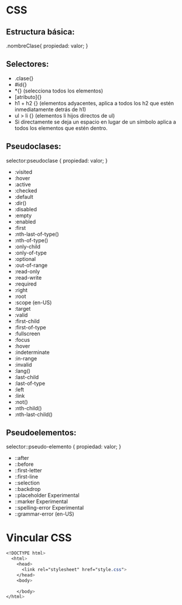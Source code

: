 # CSS
## Estructura básica:
.nombreClase{
    propiedad: valor; 
    }

## Selectores: 
+ .clase{}
+ #id{}
+ *{} (selecciona todos los elementos)
+ [atributo]{}
+ h1 + h2 {} (elementos adyacentes, aplica a todos los h2 que estén inmediatamente detrás de h1)
+ ul > li {} (elementos li hijos directos de ul) 
+ Si directamente se deja un espacio en lugar de un símbolo aplica a todos los elementos que estén dentro.

## Pseudoclases: 
selector:pseudoclase { propiedad: valor; }
+ :visited 
+ :hover
+ :active
+ :checked
+ :default
+ :dir()
+ :disabled
+ :empty
+ :enabled
+ :first
+ :nth-last-of-type()
+ :nth-of-type()
+ :only-child
+ :only-of-type
+ :optional
+ :out-of-range
+ :read-only
+ :read-write
+ :required
+ :right
+ :root
+ :scope (en-US)
+ :target
+ :valid
+ :first-child
+ :first-of-type
+ :fullscreen
+ :focus
+ :hover
+ :indeterminate
+ :in-range
+ :invalid
+ :lang()
+ :last-child
+ :last-of-type
+ :left
+ :link
+ :not()
+ :nth-child()
+ :nth-last-child()
  
## Pseudoelementos:
selector::pseudo-elemento { propiedad: valor; }
+ ::after
+ ::before
+ ::first-letter
+ ::first-line
+ ::selection
+ ::backdrop
+ ::placeholder Experimental
+ ::marker Experimental
+ ::spelling-error Experimental
+ ::grammar-error (en-US) 

# Vincular CSS 
```css
<!DOCTYPE html>
  <html>
    <head>
      <link rel="stylesheet" href="style.css">
    </head>
    <body>
    
    </body>
</html>
```
